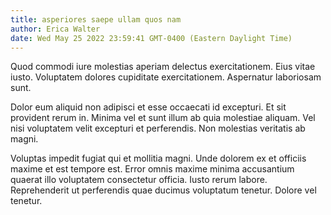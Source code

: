 ```yaml
---
title: asperiores saepe ullam quos nam
author: Erica Walter
date: Wed May 25 2022 23:59:41 GMT-0400 (Eastern Daylight Time)
---
```

Quod commodi iure molestias aperiam delectus exercitationem. Eius vitae iusto. Voluptatem dolores cupiditate exercitationem. Aspernatur laboriosam sunt.

 Dolor eum aliquid non adipisci et esse occaecati id excepturi. Et sit provident rerum in. Minima vel et sunt illum ab quia molestiae aliquam. Vel nisi voluptatem velit excepturi et perferendis. Non molestias veritatis ab magni.

 Voluptas impedit fugiat qui et mollitia magni. Unde dolorem ex et officiis maxime et est tempore est. Error omnis maxime minima accusantium quaerat illo voluptatem consectetur officia. Iusto rerum labore. Reprehenderit ut perferendis quae ducimus voluptatum tenetur. Dolore vel tenetur.